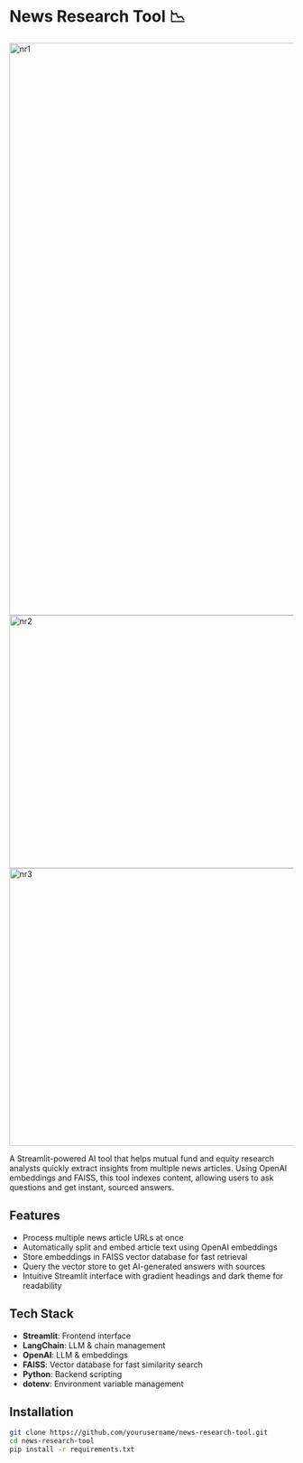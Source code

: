 # News Research Tool 📉

<img width="1917" height="1014" alt="nr1" src="https://github.com/user-attachments/assets/9509bdf6-3ce7-4ae3-91a3-61f3fb541b1f" />

<img width="896" height="448" alt="nr2" src="https://github.com/user-attachments/assets/43a8135b-2049-45da-9530-d187ec0d04c7" />

<img width="872" height="492" alt="nr3" src="https://github.com/user-attachments/assets/aa79bc76-2dfb-4f6b-ba4d-39f1af07b217" />


A Streamlit-powered AI tool that helps mutual fund and equity research analysts quickly extract insights from multiple news articles. Using OpenAI embeddings and FAISS, this tool indexes content, allowing users to ask questions and get instant, sourced answers.

## Features

- Process multiple news article URLs at once
- Automatically split and embed article text using OpenAI embeddings
- Store embeddings in FAISS vector database for fast retrieval
- Query the vector store to get AI-generated answers with sources
- Intuitive Streamlit interface with gradient headings and dark theme for readability

## Tech Stack

- **Streamlit**: Frontend interface
- **LangChain**: LLM & chain management
- **OpenAI**: LLM & embeddings
- **FAISS**: Vector database for fast similarity search
- **Python**: Backend scripting
- **dotenv**: Environment variable management

## Installation

```bash
git clone https://github.com/yourusername/news-research-tool.git
cd news-research-tool
pip install -r requirements.txt
